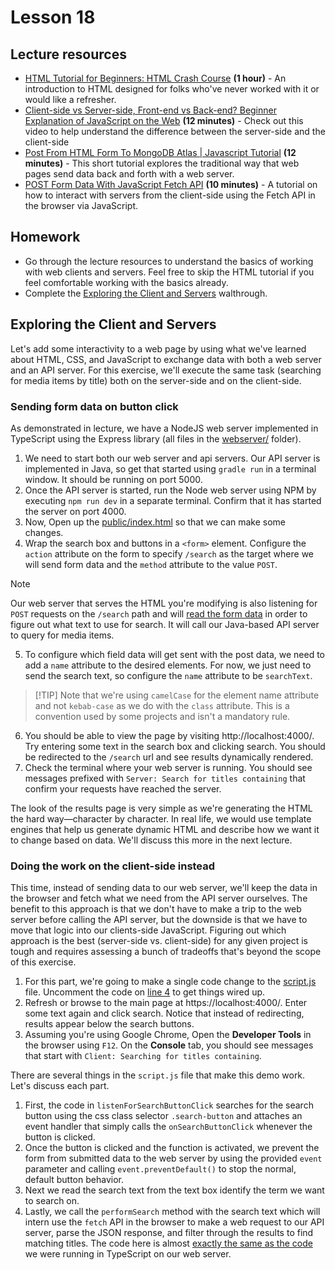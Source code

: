 # Lesson 18

## Lecture resources

* [HTML Tutorial for Beginners: HTML Crash Course](https://youtu.be/qz0aGYrrlhU) **(1 hour)** - An introduction to HTML designed for folks who've never worked with it or would like a refresher.
* [Client-side vs Server-side, Front-end vs Back-end? Beginner Explanation of JavaScript on the Web](https://youtu.be/7GRKUaQ8Spk) **(12 minutes)** - Check out this video to help understand the difference between the server-side and the client-side
* [Post From HTML Form To MongoDB Atlas | Javascript Tutorial](https://www.youtube.com/watch?v=ZhqOp1Dkuso) **(12 minutes)** - This short tutorial explores the traditional way that web pages send data back and forth with a web server.
* [POST Form Data With JavaScript Fetch API](https://youtu.be/fGYQJAlLD68) **(10 minutes)** - A tutorial on how to interact with servers from the client-side using the Fetch API in the browser via JavaScript. 

## Homework

* Go through the lecture resources to understand the basics of working with web clients and servers. Feel free to skip the HTML tutorial if you feel comfortable working with the basics already.
* Complete the [Exploring the Client and Servers](#exploring-the-client-and-servers) walthrough.

## Exploring the Client and Servers

Let's add some interactivity to a web page by using what we've learned about HTML, CSS, and JavaScript to exchange data with both a web server and an API server. For this exercise, we'll execute the same task (searching for media items by title) both on the server-side and on the client-side.

### Sending form data on button click

As demonstrated in lecture, we have a NodeJS web server implemented in TypeScript using the Express library (all files in the [webserver/](./webserver/) folder).

1. We need to start both our web server and api servers. Our API server is implemented in Java, so get that started using `gradle run` in a terminal window. It should be running on port 5000.
2. Once the API server is started, run the Node web server using NPM by executing `npm run dev` in a separate terminal. Confirm that it has started the server on port 4000.
3. Now, Open up the [public/index.html](./webserver/public/index.html) so that we can make some changes.
4. Wrap the search box and buttons in a `<form>` element. Configure the `action` attribute on the form to specify `/search` as the target where we will send form data and the `method` attribute to the value `POST`.
> [!NOTE]
> Our web server that serves the HTML you're modifying is also listening for `POST` requests on the `/search` path and will [read the form data](./webserver/src/server.ts#L8) in order to figure out what text to use for search. It will call our Java-based API server to query for media items.  
5. To configure which field data will get sent with the post data, we need to add a `name` attribute to the desired elements. For now, we just need to send the search text, so configure the `name` attribute to be `searchText`.
> [!TIP] Note that we're using `camelCase` for the element name attribute and not `kebab-case` as we do with the `class` attribute. This is a convention used by some projects and isn't a mandatory rule.
6. You should be able to view the page by visiting http://localhost:4000/. Try entering some text in the search box and clicking search. You should be redirected to the `/search` url and see results dynamically rendered.
7. Check the terminal where your web server is running. You should see messages prefixed with `Server: Search for titles containing` that confirm your requests have reached the server. 

The look of the results page is very simple as we're generating the HTML the hard way—character by character. In real life, we would use template engines that help us generate dynamic HTML and describe how we want it to change based on data. We'll discuss this more in the next lecture.

### Doing the work on the client-side instead

This time, instead of sending data to our web server, we'll keep the data in the browser and fetch what we need from the API server ourselves. The benefit to this approach is that we don't have to make a trip to the web server before calling the API server, but the downside is that we have to move that logic into our clients-side JavaScript. Figuring out which approach is the best (server-side vs. client-side) for any given project is tough and requires assessing a bunch of tradeoffs that's beyond the scope of this exercise.

1. For this part, we're going to make a single code change to the [script.js](./webserver/public/script.js#L4) file. Uncomment the code on [line 4](./webserver/public/script.js#L4) to get things wired up.
2. Refresh or browse to the main page at https://localhost:4000/. Enter some text again and click search. Notice that instead of redirecting, results appear below the search buttons.
3. Assuming you're using Google Chrome, Open the **Developer Tools** in the browser using `F12`. On the **Console** tab, you should see messages that start with `Client: Searching for titles containing`.

There are several things in the `script.js` file that make this demo work. Let's discuss each part.

1. First, the code in `listenForSearchButtonClick` searches for the search button using the css class selector `.search-button` and attaches an event handler that simply calls the `onSearchButtonClick` whenever the button is clicked.
2. Once the button is clicked and the function is activated, we prevent the form from submitted data to the web server by using the provided `event` parameter and calling `event.preventDefault()` to stop the normal, default button behavior.
3. Next we read the search text from the text box identify the term we want to search on.
4. Lastly, we call the `performSearch` method with the search text which will intern use the `fetch` API in the browser to make a web request to our API server, parse the JSON response, and filter through the results to find matching titles. The code here is almost [exactly the same as the code](./webserver/src/server.ts) we were running in TypeScript on our web server.

